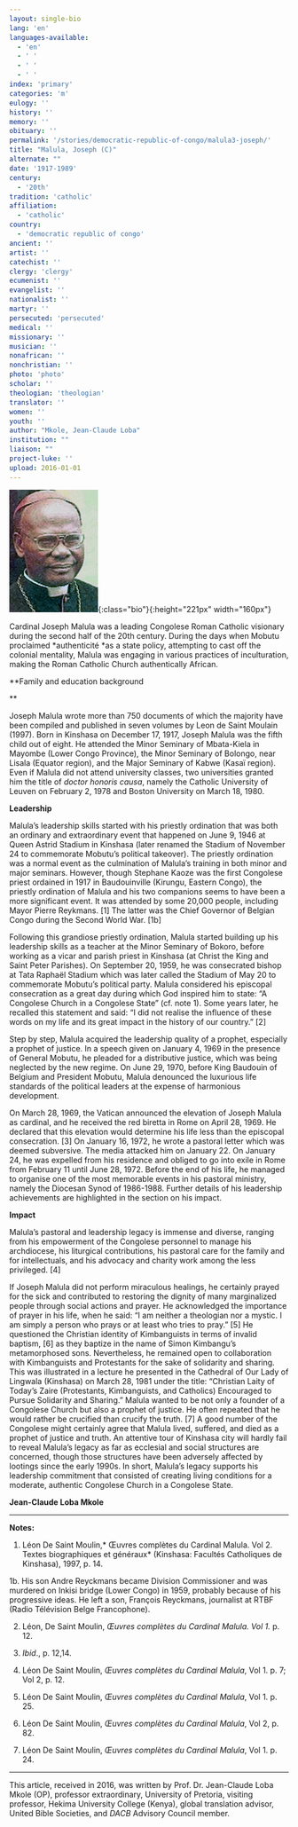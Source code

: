 ```yaml
---
layout: single-bio
lang: 'en'
languages-available:
  - 'en'
  - ' '
  - ' '
  - ' '
index: 'primary'
categories: 'm'
eulogy: ''
history: ''
memory: ''
obituary: ''
permalink: '/stories/democratic-republic-of-congo/malula3-joseph/'
title: "Malula, Joseph (C)"
alternate: ""
date: '1917-1989'
century:
  - '20th'
tradition: 'catholic'
affiliation:
  - 'catholic'
country:
  - 'democratic republic of congo'
ancient: ''
artist: ''
catechist: ''
clergy: 'clergy'
ecumenist: ''
evangelist: ''
nationalist: ''
martyr: ''
persecuted: 'persecuted'
medical: ''
missionary: ''
musician: ''
nonafrican: ''
nonchristian: ''
photo: 'photo'
scholar: ''
theologian: 'theologian'
translator: ''
women: ''
youth: ''
author: "Mkole, Jean-Claude Loba"
institution: ""
liaison: ""
project-luke: ''
upload: 2016-01-01
---
```


![](/images/bio-pics/demrepcongo/malula3-joseph/malula.jpg){:class="bio"}{:height="221px" width="160px"}

Cardinal Joseph Malula was a leading Congolese Roman Catholic visionary  during the second half of the 20th century. During the days when  Mobutu proclaimed *authenticité *as a state policy, attempting to cast off  the colonial mentality, Malula was engaging in various practices of  inculturation, making the Roman Catholic Church authentically African.

**Family  and education background

**

Joseph  Malula wrote more than 750 documents of which the majority have been compiled  and published in seven volumes by Leon de Saint Moulain (1997). Born in  Kinshasa on December 17, 1917, Joseph Malula was the fifth child out of eight.  He attended the Minor Seminary of Mbata-Kiela in Mayombe (Lower Congo  Province), the Minor Seminary of Bolongo, near Lisala (Equator region), and the  Major Seminary of Kabwe (Kasaï region).   Even if Malula did not attend university classes, two universities  granted him the title of *doctor honoris causa*, namely the Catholic  University of Leuven on February 2, 1978 and Boston University on March 18, 1980.

**Leadership**

Malula&rsquo;s  leadership skills started with his priestly ordination that was both an  ordinary and extraordinary event that happened on June 9, 1946 at Queen Astrid  Stadium in Kinshasa (later renamed the Stadium of November 24 to commemorate  Mobutu&rsquo;s political takeover). The priestly ordination was a normal event as the  culmination of Malula&rsquo;s training in both minor and major seminars. However, though  Stephane Kaoze was the first Congolese priest ordained in 1917 in Baudouinville  (Kirungu, Eastern Congo), the priestly ordination of Malula and his two  companions seems to have been a more significant event. It was attended by some  20,000 people, including Mayor Pierre Reykmans. [1] The latter was the Chief  Governor of Belgian Congo during the Second World War. [1b]

Following  this grandiose priestly ordination, Malula started building up his leadership  skills as a teacher at the Minor Seminary of Bokoro, before working as a vicar  and parish priest in Kinshasa (at Christ the King and Saint Peter Parishes). On  September 20, 1959, he was consecrated bishop at Tata Raphaël Stadium which was  later called the Stadium of May 20 to commemorate Mobutu&rsquo;s political party. Malula  considered his episcopal consecration as a great day during which God inspired  him to state: &ldquo;A Congolese Church in a Congolese State&rdquo; (cf. note 1). Some  years later, he recalled this statement and said: &ldquo;I did not realise the  influence of these words on my life and its great impact in the history of our  country.&rdquo; [2]

Step by  step, Malula acquired the leadership quality of a prophet, especially a prophet  of justice. In a speech given on January 4, 1969 in the presence of General  Mobutu, he pleaded for a distributive justice, which was being neglected by the  new regime. On June 29, 1970, before King Baudouin of Belgium and President  Mobutu, Malula denounced the luxurious life standards of the political leaders  at the expense of harmonious development.

On March 28,  1969, the Vatican announced the elevation of Joseph Malula as cardinal, and he  received the red biretta in Rome on April 28, 1969. He declared that this  elevation would determine his life less than the episcopal consecration. [3] On  January 16, 1972, he wrote a pastoral letter which was deemed subversive. The  media attacked him on January 22. On January 24, he was expelled from his  residence and obliged to go into exile in Rome from February 11 until June 28,  1972. Before the end of his life, he managed to organise one of the most  memorable events in his pastoral ministry, namely the Diocesan Synod of  1986-1988. Further details of his leadership achievements are highlighted in  the section on his impact.

**Impact**

Malula&rsquo;s  pastoral and leadership legacy is immense and diverse, ranging from his  empowerment of the Congolese personnel to manage his archdiocese, his liturgical  contributions, his pastoral care for the family and for intellectuals, and his  advocacy and charity work among the less privileged. [4]

If Joseph  Malula did not perform miraculous healings, he certainly prayed for the sick  and contributed to restoring the dignity of many marginalized people through  social actions and prayer. He acknowledged the importance of prayer in his  life, when he said: &ldquo;I am neither a theologian nor a mystic. I am simply a  person who prays or at least who tries to pray.&rdquo; [5] He questioned the Christian identity of  Kimbanguists in terms of invalid baptism, [6] as they baptize in the name of  Simon Kimbangu&rsquo;s metamorphosed sons. Nevertheless, he remained open to collaboration  with Kimbanguists and Protestants for the sake of solidarity and sharing. This  was illustrated in a lecture he presented in the Cathedral of Our Lady of  Lingwala (Kinshasa) on March 28, 1981 under the title: &ldquo;Christian Laity of  Today&rsquo;s Zaire (Protestants, Kimbanguists, and Catholics) Encouraged to Pursue Solidarity  and Sharing.&rdquo; Malula wanted to be not only a founder of a Congolese Church but  also a prophet of justice. He often repeated that he would rather be crucified  than crucify the truth. [7] A good number of the Congolese might certainly  agree that Malula lived, suffered, and died as a prophet of justice and truth.  An attentive tour of Kinshasa city will hardly fail to reveal Malula&rsquo;s legacy  as far as ecclesial and social structures are concerned, though those  structures have been adversely affected by lootings since the early 1990s. In  short, Malula&rsquo;s legacy supports his leadership commitment that consisted of  creating living conditions for a moderate, authentic Congolese Church in a  Congolese State.

**Jean-Claude Loba Mkole**

---

**Notes:**

1. Léon De Saint Moulin,* Œuvres complètes du Cardinal  Malula. Vol 2. Textes biographiques et généraux* (Kinshasa: Facultés  Catholiques de Kinshasa), 1997, p. 14.

1b. His son  Andre Reyckmans became Division Commissioner and was murdered on Inkisi bridge  (Lower Congo) in 1959, probably because of his progressive ideas. He left a son, François Reyckmans,  journalist at RTBF (Radio Télévision Belge Francophone).

2. Léon, De Saint Moulin, *Œuvres complètes du Cardinal Malula. Vol 1.* p. 12.

3. *Ibid*., p. 12,14.

4. Léon De Saint Moulin, *Œuvres complètes du Cardinal Malula*, Vol 1. p.  7; Vol 2, p. 12.

5. Léon De Saint Moulin, *Œuvres complètes du Cardinal Malula*, Vol 1. p.  25.

6. Léon De Saint Moulin, *Œuvres complètes du Cardinal Malula*, Vol 2, p.  82.

7. Léon De Saint Moulin, *Œuvres complètes du Cardinal Malula*, Vol 1. p.  24.

---

This article, received in 2016, was written by Prof. Dr. Jean-Claude Loba Mkole (OP), professor extraordinary, University of Pretoria, visiting professor, Hekima University College (Kenya), global translation advisor, United Bible Societies, and *DACB* Advisory Council member.
